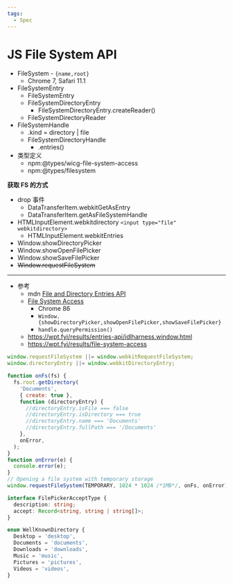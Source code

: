 ```yaml
---
tags:
  - Spec
---
```


# JS File System API


- FileSystem - `{name,root}`
  - Chrome 7, Safari 11.1
- FileSystemEntry
  - FileSystemEntry
  - FileSystemDirectoryEntry
    - FileSystemDirectoryEntry.createReader()
  - FileSystemDirectoryReader
- FileSystemHandle
  - .kind =  directory | file
  - FileSystemDirectoryHandle
    - .entries()
- 类型定义
  - npm:@types/wicg-file-system-access
  - npm:@types/filesystem

**获取 FS 的方式**

- drop 事件
  - DataTransferItem.webkitGetAsEntry
  - DataTransferItem.getAsFileSystemHandle
- HTMLInputElement.webkitdirectory `<input type="file" webkitdirectory>`
  - HTMLInputElement.webkitEntries
- Window.showDirectoryPicker
- Window.showOpenFilePicker
- Window.showSaveFilePicker
- ~~Window.requestFileSystem~~

---

- 参考
  - mdn [File and Directory Entries API](https://developer.mozilla.org/en-US/docs/Web/API/File_and_Directory_Entries_API)
  - [File System Access](https://wicg.github.io/file-system-access/)
    - Chrome 86
    - `Window.{showDirectoryPicker,showOpenFilePicker,showSaveFilePicker}`
    - `handle.queryPermission()`
  - https://wpt.fyi/results/entries-api/idlharness.window.html
  - https://wpt.fyi/results/file-system-access

```js
window.requestFileSystem ||= window.webkitRequestFileSystem;
window.directoryEntry ||= window.webkitDirectoryEntry;

function onFs(fs) {
  fs.root.getDirectory(
    'Documents',
    { create: true },
    function (directoryEntry) {
      //directoryEntry.isFile === false
      //directoryEntry.isDirectory === true
      //directoryEntry.name === 'Documents'
      //directoryEntry.fullPath === '/Documents'
    },
    onError,
  );
}
function onError(e) {
  console.error(e);
}
// Opening a file system with temporary storage
window.requestFileSystem(TEMPORARY, 1024 * 1024 /*1MB*/, onFs, onError);
```

```ts
interface FilePickerAcceptType {
  description: string;
  accept: Record<string, string | string[]>;
}

enum WellKnownDirectory {
  Desktop = 'desktop',
  Documents = 'documents',
  Downloads = 'downloads',
  Music = 'music',
  Pictures = 'pictures',
  Videos = 'videos',
}
```

